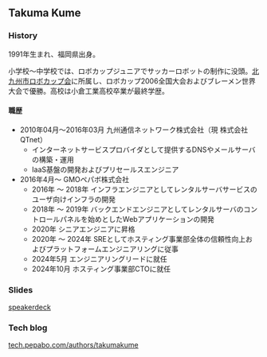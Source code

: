 ## Takuma Kume

### History

1991年生まれ、福岡県出身。

小学校〜中学校では、ロボカップジュニアでサッカーロボットの制作に没頭。[北九州市ロボカップ会](https://ja.wikipedia.org/wiki/%E5%8C%97%E4%B9%9D%E5%B7%9E%E5%B8%82%E3%83%AD%E3%83%9C%E3%82%AB%E3%83%83%E3%83%97%E4%BC%9A)に所属し、ロボカップ2006全国大会およびブレーメン世界大会で優勝。高校は小倉工業高校卒業が最終学歴。

#### 職歴

- 2010年04月〜2016年03月 九州通信ネットワーク株式会社（現 株式会社QTnet）
  - インターネットサービスプロバイダとして提供するDNSやメールサーバの構築・運用
  - IaaS基盤の開発およびプリセールスエンジニア
- 2016年4月〜 GMOペパボ株式会社
  - 2016年 〜 2018年 インフラエンジニアとしてレンタルサーバサービスのユーザ向けインフラの開発
  - 2018年 〜 2019年 バックエンドエンジニアとしてレンタルサーバのコントロールパネルを始めとしたWebアプリケーションの開発
  - 2020年 シニアエンジニアに昇格
  - 2020年 〜 2024年 SREとしてホスティング事業部全体の信頼性向上およびプラットフォームエンジニアリングに従事
  - 2024年5月 エンジニアリングリードに就任
  - 2024年10月 ホスティング事業部CTOに就任

### Slides

[speakerdeck](https://speakerdeck.com/takumakume/)

### Tech blog

[tech.pepabo.com/authors/takumakume](https://tech.pepabo.com/authors/takumakume/)

<br />
